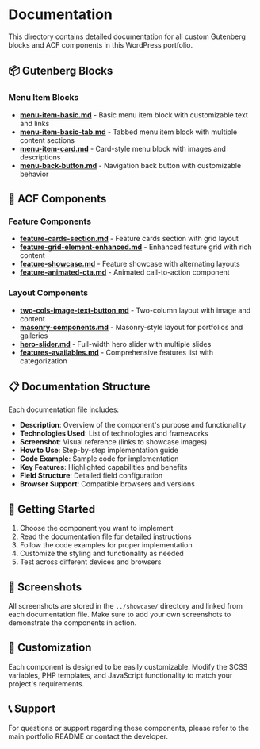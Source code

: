 # Documentation

This directory contains detailed documentation for all custom Gutenberg blocks and ACF components in this WordPress portfolio.

## 📦 Gutenberg Blocks

### Menu Item Blocks
- **[menu-item-basic.md](menu-item-basic.md)** - Basic menu item block with customizable text and links
- **[menu-item-basic-tab.md](menu-item-basic-tab.md)** - Tabbed menu item block with multiple content sections
- **[menu-item-card.md](menu-item-card.md)** - Card-style menu block with images and descriptions
- **[menu-back-button.md](menu-back-button.md)** - Navigation back button with customizable behavior

## 🎨 ACF Components

### Feature Components
- **[feature-cards-section.md](feature-cards-section.md)** - Feature cards section with grid layout
- **[feature-grid-element-enhanced.md](feature-grid-element-enhanced.md)** - Enhanced feature grid with rich content
- **[feature-showcase.md](feature-showcase.md)** - Feature showcase with alternating layouts
- **[feature-animated-cta.md](feature-animated-cta.md)** - Animated call-to-action component

### Layout Components
- **[two-cols-image-text-button.md](two-cols-image-text-button.md)** - Two-column layout with image and content
- **[masonry-components.md](masonry-components.md)** - Masonry-style layout for portfolios and galleries
- **[hero-slider.md](hero-slider.md)** - Full-width hero slider with multiple slides
- **[features-availables.md](features-availables.md)** - Comprehensive features list with categorization

## 📋 Documentation Structure

Each documentation file includes:
- **Description**: Overview of the component's purpose and functionality
- **Technologies Used**: List of technologies and frameworks
- **Screenshot**: Visual reference (links to showcase images)
- **How to Use**: Step-by-step implementation guide
- **Code Example**: Sample code for implementation
- **Key Features**: Highlighted capabilities and benefits
- **Field Structure**: Detailed field configuration
- **Browser Support**: Compatible browsers and versions

## 🚀 Getting Started

1. Choose the component you want to implement
2. Read the documentation file for detailed instructions
3. Follow the code examples for proper implementation
4. Customize the styling and functionality as needed
5. Test across different devices and browsers

## 📸 Screenshots

All screenshots are stored in the `../showcase/` directory and linked from each documentation file. Make sure to add your own screenshots to demonstrate the components in action.

## 🔧 Customization

Each component is designed to be easily customizable. Modify the SCSS variables, PHP templates, and JavaScript functionality to match your project's requirements.

## 📞 Support

For questions or support regarding these components, please refer to the main portfolio README or contact the developer. 